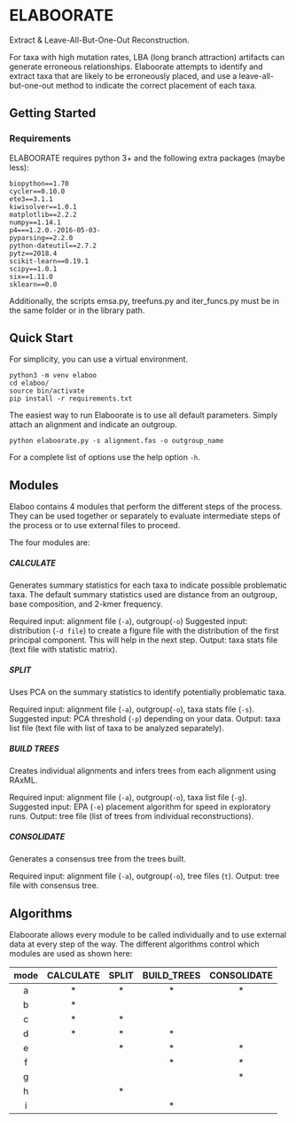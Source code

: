 # ELABOORATE
Extract & Leave-All-But-One-Out Reconstruction. 

For taxa with high mutation rates, LBA (long branch attraction) artifacts can generate erroneous relationships. Elaboorate attempts to identify and extract taxa that are likely to be erroneously placed, and use a leave-all-but-one-out method to indicate the correct placement of each taxa. 

## Getting Started

### Requirements  
ELABOORATE requires python 3+ and the following extra packages (maybe less):

```  
biopython==1.70
cycler==0.10.0
ete3==3.1.1
kiwisolver==1.0.1
matplotlib==2.2.2
numpy==1.14.1
p4===1.2.0.-2016-05-03-
pyparsing==2.2.0
python-dateutil==2.7.2
pytz==2018.4
scikit-learn==0.19.1
scipy==1.0.1
six==1.11.0
sklearn==0.0
```  
Additionally, the scripts emsa.py, treefuns.py and iter_funcs.py must be in the same folder or in the library path. 


## Quick Start

For simplicity, you can use a virtual environment.
```
python3 -m venv elaboo
cd elaboo/
source bin/activate
pip install -r requirements.txt
```

The easiest way to run Elaboorate is to use all default parameters. Simply attach an alignment and indicate an outgroup.

```
python elaboorate.py -s alignment.fas -o outgroup_name
```

For a complete list of options use the help option `-h`.

## Modules
Elaboo contains 4 modules that perform the different steps of the process. They can be used together or separately to evaluate intermediate steps of the process or to use external files to proceed. 

The four modules are:

##### CALCULATE
Generates summary statistics for each taxa to indicate possible problematic taxa. 
The default summary statistics used are distance from an outgroup, base composition, and 2-kmer frequency.

Required input: alignment file (`-a`), outgroup(`-o`)
Suggested input: distribution (`-d file`) to create a figure file with the distribution of the first principal component. This will help in the next step.
Output: taxa stats file (text file with statistic matrix).

##### SPLIT
Uses PCA on the summary statistics to identify potentially problematic taxa.

Required input: alignment file (`-a`), outgroup(`-o`), taxa stats file (`-s`).
Suggested input: PCA threshold (`-p`) depending on your data.
Output: taxa list file (text file with list of taxa to be analyzed separately).

##### BUILD TREES
Creates individual alignments and infers trees from each alignment using RAxML.

Required input: alignment file (`-a`), outgroup(`-o`), taxa list file (`-g`).
Suggested input: EPA (`-e`) placement algorithm for speed in exploratory runs.
Output: tree file (list of trees from individual reconstructions).

##### CONSOLIDATE
Generates a consensus tree from the trees built.

Required input: alignment file (`-a`), outgroup(`-o`), tree files (`t`).
Output: tree file with consensus tree. 

## Algorithms
Elaboorate allows every module to be called individually and to use external data at every step of the way. The different algorithms control which modules are used as shown here:

|mode|CALCULATE|SPLIT|BUILD_TREES|CONSOLIDATE|
|:---:|:---:|:---:|:---:|:---:|
|a|*|*|*|*|
|b|*||||
|c|*|*|||
|d|*|*|*||
|e||*|*|*|
|f|||*|*|
|g||||*|
|h||*|||
|i|||*||
